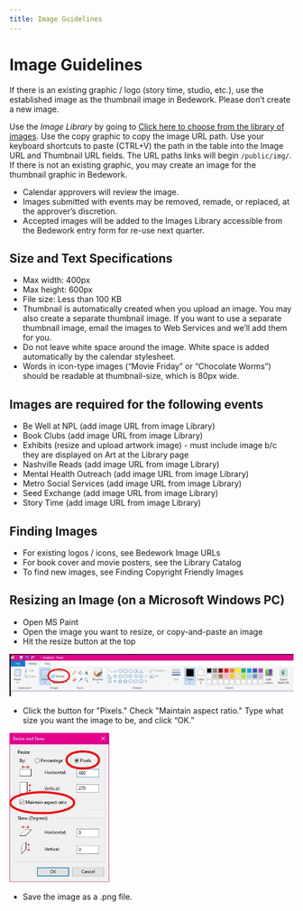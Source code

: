```yaml
---
title: Image Guidelines
---
```


# Image Guidelines

If there is an existing graphic / logo (story time, studio, etc.), use the established image as the thumbnail image in Bedework. Please don’t create a new image.

Use the _Image Library_ by going to <u>Click here to choose from the library of images</u>. Use the copy graphic to copy the image URL path. Use your keyboard shortcuts to paste (CTRL+V) the path in the table into the Image URL and Thumbnail URL fields. The URL paths links will begin `/public/img/`. If there is not an existing graphic, you may create an image for the thumbnail graphic in Bedework.

- Calendar approvers will review the image.
- Images submitted with events may be removed, remade, or replaced, at the approver’s discretion.
- Accepted images will be added to the Images Library accessible from the Bedework entry form for re-use next quarter.

## Size and Text Specifications

- Max width: 400px
- Max height: 600px
- File size: Less than 100 KB
- Thumbnail is automatically created when you upload an image. You may also create a separate thumbnail image. If you want to use a separate thumbnail image, email the images to Web Services and we’ll add them for you.
- Do not leave white space around the image. White space is added automatically by the calendar stylesheet.
- Words in icon-type images (“Movie Friday” or “Chocolate Worms”) should be readable at thumbnail-size, which is 80px wide.

## Images are required for the following events

- Be Well at NPL (add image URL from image Library)
- Book Clubs (add image URL from image Library)
- Exhibits (resize and upload artwork image) - must include image b/c they are displayed on Art at the Library page
- Nashville Reads (add image URL from image Library)
- Mental Health Outreach (add image URL from image Library)
- Metro Social Services (add image URL from image Library)
- Seed Exchange (add image URL from image Library)
- Story Time (add image URL from image Library)

## Finding Images

- For existing logos / icons, see Bedework Image URLs
- For book cover and movie posters, see the Library Catalog
- To find new images, see Finding Copyright Friendly Images

## Resizing an Image (on a Microsoft Windows PC)

- Open MS Paint
- Open the image you want to resize, or copy-and-paste an image
- Hit the resize button at the top

![img "resize image"](../img/paint-resize.jpg)

- Click the button for "Pixels." Check "Maintain aspect ratio." Type what size you want the image to be, and click “OK.”

![img "resize skew"](../img/paint-resize-skew.jpg)

- Save the image as a .png file.
